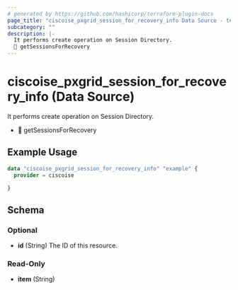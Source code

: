 ```yaml
---
# generated by https://github.com/hashicorp/terraform-plugin-docs
page_title: "ciscoise_pxgrid_session_for_recovery_info Data Source - terraform-provider-ciscoise"
subcategory: ""
description: |-
  It performs create operation on Session Directory.
  🚧 getSessionsForRecovery
---
```


# ciscoise_pxgrid_session_for_recovery_info (Data Source)

It performs create operation on Session Directory.

- 🚧 getSessionsForRecovery

## Example Usage

```terraform
data "ciscoise_pxgrid_session_for_recovery_info" "example" {
  provider = ciscoise

}
```

<!-- schema generated by tfplugindocs -->
## Schema

### Optional

- **id** (String) The ID of this resource.

### Read-Only

- **item** (String)


